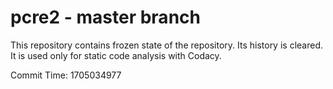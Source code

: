 # pcre2 - master branch

This repository contains frozen state of the repository.
Its history is cleared. It is used only for static code
analysis with Codacy.

Commit Time: 1705034977